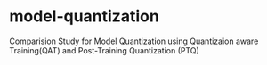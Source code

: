 # model-quantization
Comparision Study for Model Quantization using Quantizaion aware Training(QAT) and Post-Training Quantization (PTQ)
